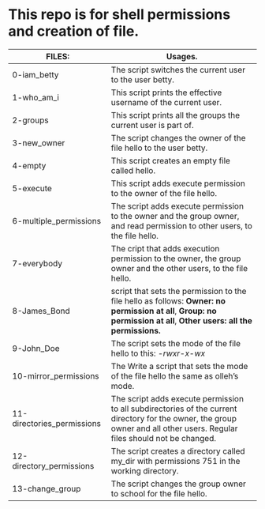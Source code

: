 # This repo is for shell permissions and creation of file.




| FILES:		 	                         | Usages.
 ----------------------------------- | --------------------------------------------------------------------------------------------------- |
| 0-iam_betty       	                | The script switches the current user to the user betty.         		                  |
| 1-who_am_i 	                       | This script prints the effective username of the current user.                      |
| 2-groups                           | This script prints all the groups the current user is part of. |
| 3-new_owner                        | The script changes the owner of the file hello to the user betty. |
| 4-empty                            | This script creates an empty file called hello. |
| 5-execute                          | This script adds execute permission to the owner of the file hello. |
| 6-multiple_permissions             | The  script adds execute permission to the owner and the group owner, and read permission to other users, to the file hello. |
| 7-everybody                        | The cript that adds execution permission to the owner, the group owner and the other users, to the file hello. |
| 8-James_Bond                       |  script that sets the permission to the file hello as follows: **Owner: no permission at all**, **Group: no permission at all**, **Other users: all the permissions.** |
| 9-John_Doe                         | The script sets the mode of the file hello to this: *_-rwxr-x-wx_* |
| 10-mirror_permissions              | The Write a script that sets the mode of the file hello the same as olleh’s mode. |
| 11-directories_permissions         | The  script adds execute permission to all subdirectories of the current directory for the owner, the group owner and all other users. Regular files should not be changed. |
| 12-directory_permissions           | The script creates a directory called my_dir with permissions 751 in the working directory. |
| 13-change_group                    | The script changes the group owner to school for the file hello. |

